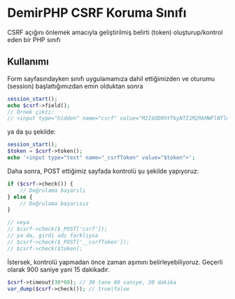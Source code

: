 # DemirPHP CSRF Koruma Sınıfı
CSRF açığını önlemek amacıyla geliştirilmiş belirti (token) oluşturup/kontrol eden bir PHP sınıfı

## Kullanımı
Form sayfasındayken sınıfı uygulamamıza dahil ettiğimizden ve oturumu (session) başlattığımızdan emin olduktan sonra

```php
session_start();
echo $csrf->field();
// Örnek çıktı: 
// <input type="hidden" name="csrf" value="M2I4ODRhYTkyNTI1M2RkMWFlNTlmMTVjODY2ZjE2Mzg3OWQ5MDQyMw=="> 
```
ya da şu şekilde:
```php
session_start();
$token = $csrf->token();
echo '<input type="text" name="_csrfToken" value="$token">';
```

Daha sonra, POST ettiğimiz sayfada kontrolü şu şekilde yapıyoruz:

```php
if ($csrf->check()) {
	// Doğrulama başarılı
} else {
	// Doğrulama başarısız
}

// veya
// $csrf->check($_POST['csrf']);
// ya da, girdi adı farklıysa
// $csrf->check($_POST['__csrfToken']);
// $csrf->check($token);
```

İstersek, kontrolü yapmadan önce zaman aşımını belirleyebiliyoruz. Geçerli olarak 900 saniye yani 15 dakikadır.

```php
$csrf->timeout(30*60); // 30 tane 60 saniye, 30 dakika
var_dump($csrf->check()); // true|false
```
